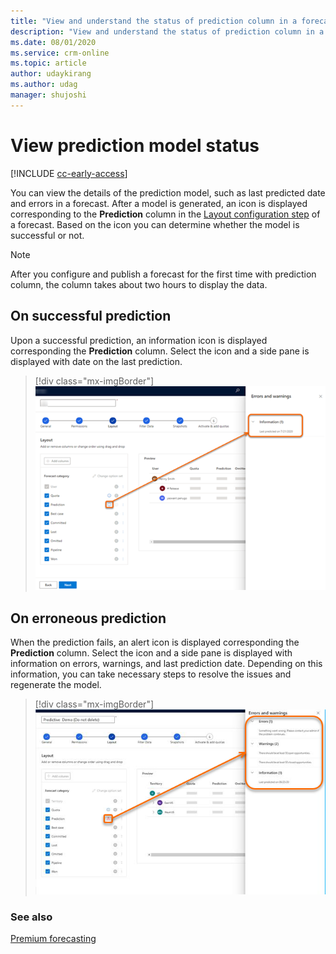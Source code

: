 ```yaml
---
title: "View and understand the status of prediction column in a forecast | MicrosoftDocs"
description: "View and understand the status of prediction column in a forecast."
ms.date: 08/01/2020
ms.service: crm-online
ms.topic: article
author: udaykirang
ms.author: udag
manager: shujoshi
---
```


# View prediction model status 

[!INCLUDE [cc-early-access](../includes/cc-early-access.md)]

You can view the details of the prediction model, such as last predicted date and errors in a forecast. After a model is generated, an icon is displayed corresponding to the **Prediction** column in the [Layout configuration step](https://docs.microsoft.com/dynamics365/sales-enterprise/choose-layout-and-columns-forecast) of a forecast. Based on the icon you can determine whether the model is successful or not.

>[!NOTE]
>After you configure and publish a forecast for the first time with prediction column, the column takes about two hours to display the data. 

## On successful prediction

Upon a successful prediction, an information icon is displayed corresponding the **Prediction** column. Select the icon and a side pane is displayed with date on the last prediction.

> [!div class="mx-imgBorder"]
> ![Successful prediction of model](media/predictive-forecasting-successful-model-creation.png "Successful prediction of model")

## On erroneous prediction

When the prediction fails, an alert icon is displayed corresponding the **Prediction** column. Select the icon and a side pane is displayed with information on errors, warnings, and last prediction date. Depending on this information, you can take necessary steps to resolve the issues and regenerate the model.

> [!div class="mx-imgBorder"]
> ![Erroneous prediction of model](media/predictive-forecasting-erroneous-model-creation.png "Erroneous prediction of model")

### See also

[Premium forecasting](configure-premium-forecasting.md)